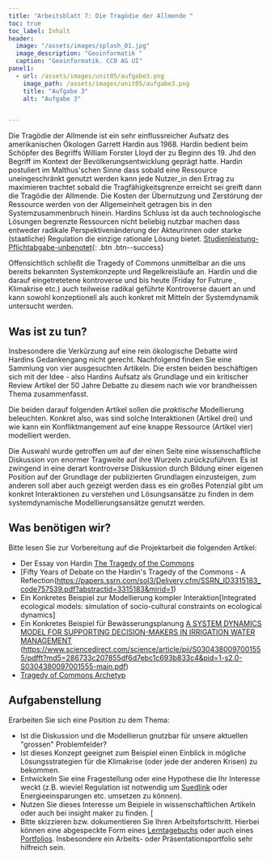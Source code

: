 ```yaml
---
title: "Arbeitsblatt 7: Die Tragödie der Allmende "
toc: true
toc_label: Inhalt
header:
  image: "/assets/images/splash_01.jpg"
  image_description: "Geoinformatik "
  caption: "Geoinformatik. CC0 AG UI"
panel1:  
  - url: /assets/images/unit05/aufgabe3.png
    image_path: /assets/images/unit05/aufgabe3.png
    title: "Aufgabe 3"
    alt: "Aufgabe 3"


---
```

Die Tragödie der Allmende ist ein sehr einflussreicher Aufsatz des amerikanischen Ökologen Garrett Hardin aus 1968. Hardin bedient beim Schöpfer des Begriffs  William Forster Lloyd der zu Beginn des 19. Jhd den Begriff im Kontext der Bevölkerungsentwicklung geprägt hatte. Hardin postuliert im Malthus'schen Sinne dass sobald eine Ressource uneingeschränkt genutzt werden kann jede Nutzer_in den Ertrag zu maximieren trachtet sobald die Tragfähigkeitsgrenze erreicht sei greift dann die Tragödie der Allmende. Die Kosten der Übernutzung und Zerstörung der Ressource werden von der Allgemeinheit getragen bis in den Systemzusammenbruch hinein. Hardins Schluss ist da auch technologische Lösungen begrenzte Ressourcen nicht beliebig nutzbar machen dass entweder radikale Perspektivenänderung der Akteurinnen oder starke (staatliche) Regulation die einzige rationale Lösung bietet.
[Studienleistung-Pflichtabgabe-unbenotet](){: .btn .btn--success}
<!--more-->

Offensichtlich schließt die Tragedy of Commons unmittelbar an die uns bereits bekannten Systemkonzepte und Regelkreisläufe an. Hardin und die darauf eingetretetene kontroverse und bis heute (Friday for Futrure , Klimakrise etc.) auch teilweise radikal geführte Kontroverse dauert an und kann sowohl konzeptionell als auch konkret mit Mitteln der Systemdynamik untersucht werden. 


## Was ist zu tun?

Insbesondere die Verkürzung auf eine rein ökologische Debatte wird Hardins Gedankengang nicht gerecht. Nachfolgend finden Sie eine Sammlung von vier ausgesuchten Artikeln.
Die ersten beiden beschäftigen sich mit der Idee - also Hardins Aufsatz als Grundlage und ein kritischer Review Artikel der 50 Jahre Debatte zu diesem nach wie vor brandheissen Thema zusammenfasst.

Die beiden darauf folgenden Artikel sollen die *praktische* Modellierung beleuchten. Konkret also, was sind solche Interaktionen (Artikel drei) und wie kann ein Konfliktmangement auf eine knappe Ressource (Artikel vier) modelliert werden. 

Die Auswahl wurde getroffen um auf der einen Seite eine wissenschaftliche Diskussion von enormer Tragweite auf ihre Wurzeln zurückzuführen. Es ist zwingend in eine derart kontroverse Diskussion durch Bildung einer eigenen Position auf der Grundlage der publizierten Grundlagen einzusteigen, zum anderen soll aber auch gezeigt werden dass es ein großes Potenzial gibt um konkret Interaktionen zu verstehen und Lösungsansätze zu finden in dem systemdynamische Modellierungsansätze genutzt werden.


## Was benötigen wir?

Bitte lesen Sie zur Vorbereitung auf die Projektarbeit die folgenden Artikel:

* Der Essay von Hardin [The Tragedy of the Commons](https://science.sciencemag.org/content/162/3859/1243)
* [Fifty Years of Debate on the Hardin's Tragedy of the Commons - A Reflection(https://papers.ssrn.com/sol3/Delivery.cfm/SSRN_ID3315183_code757539.pdf?abstractid=3315183&mirid=1)
* Ein Konkretes Beispiel zur Modellierung kompler Interaktion[Integrated ecological models: simulation of socio-cultural constraints on ecological dynamics]
* Ein Konkretes Beispiel für Bewässerungsplanung [A SYSTEM DYNAMICS MODEL FOR SUPPORTING
DECISION-MAKERS IN IRRIGATION WATER
MANAGEMENT](https://hal.archives-ouvertes.fr/hal-02179733/file/JEMA2018%20%281%29.pdf)
(https://www.sciencedirect.com/science/article/pii/S0304380097001555/pdfft?md5=286733c207855df6d7ebc1c693b833c4&pid=1-s2.0-S0304380097001555-main.pdf)
* [Tragedy of Commons Archetyp](https://insightmaker.com/insight/24744/Tragedy-of-the-Commons-Archetype)



## Aufgabenstellung


Erarbeiten Sie sich eine Position zu dem Thema:

* Ist die Diskussion und die Modellierun gnutzbar für unsere aktuellen "grossen" Problemfelder?
* Ist dieses Konzept geeignet zum Beispiel einen Einblick in mögliche Lösungsstrategien für die Klimakrise (oder jede der anderen Krisen) zu bekommen.
* Entwickeln Sie eine Fragestellung oder eine Hypothese die Ihr Interesse weckt (z.B. wieviel Regulation ist notwendig um [Suedlink](https://de.wikipedia.org/wiki/Suedlink) oder Energieeinsparungen etc. umsetzen zu können).
* Nutzen Sie dieses Interesse um Beipiele in wissenschaftlichen Artikeln oder auch bei insight maker zu finden. 
[
* Bitte skizzieren bzw. dokumentieren Sie Ihren Arbeitsfortschritt. Hierbei können eine abgespeckte Form eines [Lerntagebuchs](https://www.hs-niederrhein.de/fileadmin/dateien/hll/studienverlaufsberatung/Lerntechnik_Lerntagebuch.pdf) oder auch eines [Portfolios](http://www.teachsam.de/arb/portfolio/portfolio_3_2.htm). Insbesondere ein Arbeits- oder Präsentationsportfolio sehr hilfreich sein.
